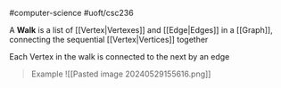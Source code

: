 #computer-science 
#uoft/csc236 

A **Walk** is a list of [[Vertex|Vertexes]] and [[Edge|Edges]] in a [[Graph]], connecting the sequential [[Vertex|Vertices]] together

Each Vertex in the walk is connected to the next by an edge

> Example
> 	![[Pasted image 20240529155616.png]]